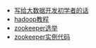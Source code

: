 - [写给大数据开发初学者的话](http://lxw1234.com/archives/2016/11/779.htm)
- [hadoop教程](https://www.w3cschool.cn/hadoop/)
- [zookeeper选举](http://www.cnblogs.com/leesf456/p/6107600.html)
- [zookeeper实例代码](https://blog.csdn.net/arnold_lee_yc/article/details/76851239)
